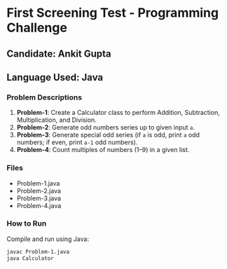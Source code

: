 # First Screening Test - Programming Challenge

## Candidate: Ankit Gupta
## Language Used: Java

### Problem Descriptions
1. **Problem-1**: Create a Calculator class to perform Addition, Subtraction, Multiplication, and Division.
2. **Problem-2**: Generate odd numbers series up to given input `a`.
3. **Problem-3**: Generate special odd series (if `a` is odd, print `a` odd numbers; if even, print `a-1` odd numbers).
4. **Problem-4**: Count multiples of numbers (1–9) in a given list.

### Files
- Problem-1.java
- Problem-2.java
- Problem-3.java
- Problem-4.java

### How to Run
Compile and run using Java:
```bash
javac Problem-1.java
java Calculator
